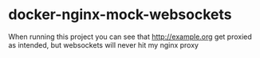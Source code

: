 # docker-nginx-mock-websockets

When running this project you can see that http://example.org get proxied as intended, but websockets will never hit my nginx proxy
